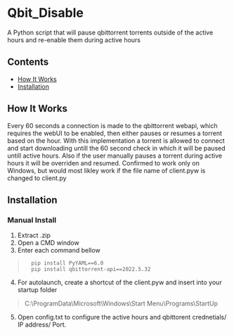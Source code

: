 # Qbit_Disable

A Python script that will pause qbittorrent torrents outside of the active hours and re-enable them during active hours


## Contents
* [How It Works](#How_It_Works)
* [Installation](#Installation)


## How It Works
Every 60 seconds a connection is made to the qbittorrent webapi, which requires the webUI to be enabled, then either pauses or resumes a torrent based on the hour.
With this implementation a torrent is allowed to connect and start downloading untill the 60 second check in which it will be paused untill active hours.
Also if the user manually pauses a torrent during active hours it will be overriden and resumed.
Confirmed to work only on Windows, but would most likley work if the file name of client.pyw is changed to client.py


## Installation
### Manual Install  
 1. Extract .zip
 2. Open a CMD window
 3. Enter each command bellow
>       pip install PyYAML==6.0
>       pip install qbittorrent-api==2022.5.32
 4. For autolaunch, create a shortcut of the client.pyw and insert into your startup folder
> C:\ProgramData\Microsoft\Windows\Start Menu\Programs\StartUp
 5. Open config.txt to configure the active hours and qbittorent crednetials/ IP address/ Port. 




